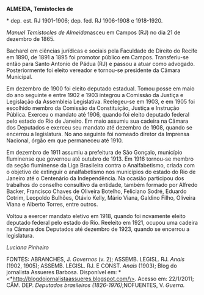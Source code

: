 **ALMEIDA, Temístocles de**

\* dep. est. RJ 1901-1906; dep. fed. RJ 1906-1908 e 1918-1920.

*Manuel Temístocles de Almeida*nasceu em Campos (RJ) no dia 21 de
dezembro de 1865.

Bacharel em ciências jurídicas e sociais pela Faculdade de Direito do
Recife em 1890, de 1891 a 1895 foi promotor público em Campos.
Transferiu-se então para Santo Antonio de Pádua (RJ) e passou a atuar
como advogado. Posteriormente foi eleito vereador e tornou-se presidente
da Câmara Municipal.

Em dezembro de 1900 foi eleito deputado estadual. Tomou posse em maio do
ano seguinte e entre 1902 e 1903 integrou a Comissão da Justiça e
Legislação da Assembleia Legislativa. Reelegeu-se em 1903, e em 1905 foi
escolhido membro da Comissão da Constituição, Justiça e Instrução
Pública. Exerceu o mandato até 1906, quando foi eleito deputado federal
pelo estado do Rio de Janeiro. Em maio assumiu sua cadeira na Câmara dos
Deputados e exerceu seu mandato até dezembro de 1908, quando se encerrou
a legislatura. No ano seguinte foi nomeado diretor da Imprensa Nacional,
órgão em que permaneceu até 1910.

Em dezembro de 1911 assumiu a prefeitura de São Gonçalo, município
fluminense que governou até outubro de 1913. Em 1916 tornou-se membro da
seção fluminense da Liga Brasileira contra o Analfabetismo, criada com o
objetivo de extinguir o analfabetismo nos municípios do estado do Rio de
Janeiro até o Centenário da Independência. Na ocasião participou dos
trabalhos do conselho consultivo da entidade, também formado por Alfredo
Backer, Francisco Chaves de Oliveira Botelho, Feliciano Sodré, Eduardo
Cotrim, Leopoldo Bulhões, Otávio Kelly, Mário Viana, Galdino Filho,
Oliveira Viana e Alberto Torres, entre outros.

Voltou a exercer mandato eletivo em 1918, quando foi novamente eleito
deputado federal pelo estado do Rio. Reeleito em 1921, ocupou uma
cadeira na Câmara dos Deputados até dezembro de 1923, quando se encerrou
a legislatura.

*Luciana Pinheiro*

FONTES: ABRANCHES, J. *Governos* (v. 2); ASSEMB. LEGISL. RJ. *Anais*
(1902, 1905); ASSEMB. LEGISL. RJ. E CONST. *Anais* (1903); Blog do
jornalista Assueres Barbosa. Disponível em:
*\<*http://blogdojornalistaassueres.blogspot.com/\>. Acesso em:
22/1/2011; CÂM. DEP. *Deputados brasileiros* *(1826-1976)*;NOFUENTES, V.
*Guerra*.
